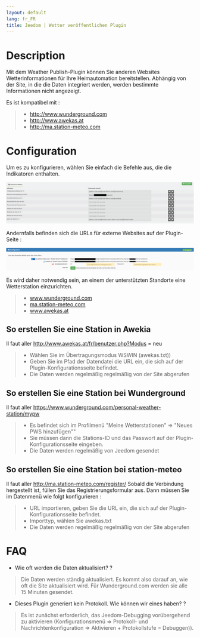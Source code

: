 ```yaml
---
layout: default
lang: fr_FR
title: Jeedom | Wetter veröffentlichen Plugin
---
```


# Description

Mit dem Weather Publish-Plugin können Sie anderen Websites Wetterinformationen für Ihre Heimautomation bereitstellen.
Abhängig von der Site, in die die Daten integriert werden, werden bestimmte Informationen nicht angezeigt.

Es ist kompatibel mit :

>- <a href="http://www.wunderground.com">http://www.wunderground.com</a>
>- <a href="http://www.awekas.at">http://www.awekas.at</a>
>- <a href="http://ma.station-meteo.com">http://ma.station-meteo.com</a>

# Configuration

Um es zu konfigurieren, wählen Sie einfach die Befehle aus, die die Indikatoren enthalten.

![exemple vue d'ensemble](./images/publiemeteo_screenshot2.png)

Andernfalls befinden sich die URLs für externe Websites auf der Plugin-Seite :

![exemple vue d'ensemble](./images/publiemeteo_screenshot1.png)


Es wird daher notwendig sein, an einem der unterstützten Standorte eine Wetterstation einzurichten.

>- <a href="http://www.wunderground.com">www.wunderground.com</a>
>- <a href="http://ma.station-meteo.com">ma.station-meteo.com</a>
>- <a href="http://www.awekas.at">www.awekas.at</a>

## So erstellen Sie eine Station in Awekia
Il faut aller <a href="http://www.awekas.at/fr/benutzer.php?mode=new">http://www.awekas.at/fr/benutzer.php?Modus = neu </a>

>- Wählen Sie im Übertragungsmodus WSWIN (awekas.txt))
>- Geben Sie im Pfad der Datendatei die URL ein, die sich auf der Plugin-Konfigurationsseite befindet.
>- Die Daten werden regelmäßig regelmäßig von der Site abgerufen

## So erstellen Sie eine Station bei Wunderground
Il faut aller <a href="https://www.wunderground.com/personal-weather-station/mypw">https://www.wunderground.com/personal-weather-station/mypw</a>

>- Es befindet sich im Profilmenü "Meine Wetterstationen" => "Neues PWS hinzufügen""
>- Sie müssen dann die Stations-ID und das Passwort auf der Plugin-Konfigurationsseite eingeben.
>- Die Daten werden regelmäßig von Jeedom gesendet

## So erstellen Sie eine Station bei station-meteo
Il faut aller <a href="http://ma.station-meteo.com/register/">http://ma.station-meteo.com/register/</a>
Sobald die Verbindung hergestellt ist, füllen Sie das Registrierungsformular aus. Dann müssen Sie im Datenmenü wie folgt konfigurieren :

>- URL importieren, geben Sie die URL ein, die sich auf der Plugin-Konfigurationsseite befindet.
>- Importtyp, wählen Sie awekas.txt
>- Die Daten werden regelmäßig regelmäßig von der Site abgerufen

# FAQ

- Wie oft werden die Daten aktualisiert? ?
>Die Daten werden ständig aktualisiert. Es kommt also darauf an, wie oft die Site aktualisiert wird.
>Für Wunderground.com werden sie alle 15 Minuten gesendet.

- Dieses Plugin generiert kein Protokoll. Wie können wir eines haben? ?
>Es ist zunächst erforderlich, das Jeedom-Debugging vorübergehend zu aktivieren (Konfigurationsmenü => Protokoll- und Nachrichtenkonfiguration => Aktivieren + Protokollstufe = Debuggen)).
